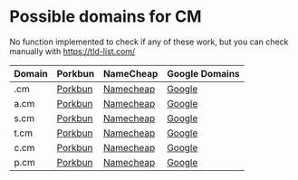 # Possible domains for CM

No function implemented to check if any of these work, but you can check manually with https://tld-list.com/

| Domain | Porkbun | NameCheap | Google Domains |
|---|---|---|---|
| .cm | [Porkbun](https://porkbun.com/checkout/search?prb=e814663da1&tlds=&idnLanguage=&search=search&q=.cm) | [Namecheap](https://www.namecheap.com/domains/registration/results/?domain=.cm) | [Google](https://domains.google.com/registrar/search?searchTerm=.cm) |
| a.cm | [Porkbun](https://porkbun.com/checkout/search?prb=e814663da1&tlds=&idnLanguage=&search=search&q=a.cm) | [Namecheap](https://www.namecheap.com/domains/registration/results/?domain=a.cm) | [Google](https://domains.google.com/registrar/search?searchTerm=a.cm) |
| s.cm | [Porkbun](https://porkbun.com/checkout/search?prb=e814663da1&tlds=&idnLanguage=&search=search&q=s.cm) | [Namecheap](https://www.namecheap.com/domains/registration/results/?domain=s.cm) | [Google](https://domains.google.com/registrar/search?searchTerm=s.cm) |
| t.cm | [Porkbun](https://porkbun.com/checkout/search?prb=e814663da1&tlds=&idnLanguage=&search=search&q=t.cm) | [Namecheap](https://www.namecheap.com/domains/registration/results/?domain=t.cm) | [Google](https://domains.google.com/registrar/search?searchTerm=t.cm) |
| c.cm | [Porkbun](https://porkbun.com/checkout/search?prb=e814663da1&tlds=&idnLanguage=&search=search&q=c.cm) | [Namecheap](https://www.namecheap.com/domains/registration/results/?domain=c.cm) | [Google](https://domains.google.com/registrar/search?searchTerm=c.cm) |
| p.cm | [Porkbun](https://porkbun.com/checkout/search?prb=e814663da1&tlds=&idnLanguage=&search=search&q=p.cm) | [Namecheap](https://www.namecheap.com/domains/registration/results/?domain=p.cm) | [Google](https://domains.google.com/registrar/search?searchTerm=p.cm) |
